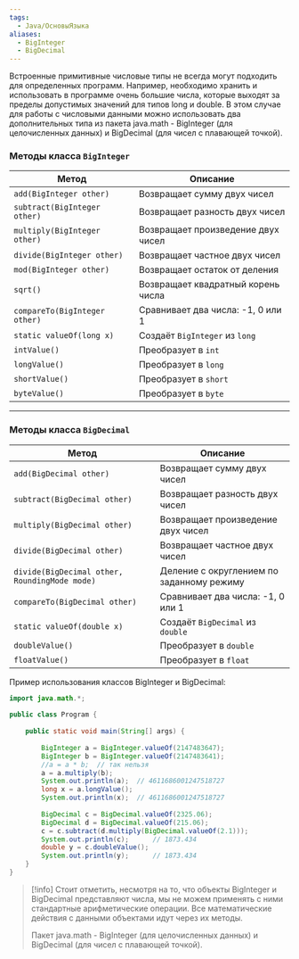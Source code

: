 ```yaml
---
tags:
  - Java/ОсновыЯзыка
aliases:
  - BigInteger
  - BigDecimal
---
```

Встроенные примитивные числовые типы не всегда могут подходить для определенных программ. Например, необходимо хранить и использовать в программе очень большие числа, которые выходят за пределы допустимых значений для типов long и double. В этом случае для работы с числовыми данными можно использовать два дополнительных типа из пакета java.math - BigInteger (для целочисленных данных) и BigDecimal (для чисел с плавающей точкой).

### **Методы класса `BigInteger`**

|Метод|Описание|
|---|---|
|`add(BigInteger other)`|Возвращает сумму двух чисел|
|`subtract(BigInteger other)`|Возвращает разность двух чисел|
|`multiply(BigInteger other)`|Возвращает произведение двух чисел|
|`divide(BigInteger other)`|Возвращает частное двух чисел|
|`mod(BigInteger other)`|Возвращает остаток от деления|
|`sqrt()`|Возвращает квадратный корень числа|
|`compareTo(BigInteger other)`|Сравнивает два числа: -1, 0 или 1|
|`static valueOf(long x)`|Создаёт `BigInteger` из `long`|
|`intValue()`|Преобразует в `int`|
|`longValue()`|Преобразует в `long`|
|`shortValue()`|Преобразует в `short`|
|`byteValue()`|Преобразует в `byte`|

---

### **Методы класса `BigDecimal`**

|Метод|Описание|
|---|---|
|`add(BigDecimal other)`|Возвращает сумму двух чисел|
|`subtract(BigDecimal other)`|Возвращает разность двух чисел|
|`multiply(BigDecimal other)`|Возвращает произведение двух чисел|
|`divide(BigDecimal other)`|Возвращает частное двух чисел|
|`divide(BigDecimal other, RoundingMode mode)`|Деление с округлением по заданному режиму|
|`compareTo(BigDecimal other)`|Сравнивает два числа: -1, 0 или 1|
|`static valueOf(double x)`|Создаёт `BigDecimal` из `double`|
|`doubleValue()`|Преобразует в `double`|
|`floatValue()`|Преобразует в `float`|


Пример использования классов BigInteger и BigDecimal:
```java
import java.math.*;  
  
public class Program {  
  
    public static void main(String[] args) {  
  
        BigInteger a = BigInteger.valueOf(2147483647);  
        BigInteger b = BigInteger.valueOf(2147483641);  
        //a = a * b;  // так нельзя  
        a = a.multiply(b);  
        System.out.println(a);  // 4611686001247518727  
        long x = a.longValue();  
        System.out.println(x);  // 4611686001247518727  
  
        BigDecimal c = BigDecimal.valueOf(2325.06);  
        BigDecimal d = BigDecimal.valueOf(215.06);  
        c = c.subtract(d.multiply(BigDecimal.valueOf(2.1)));  
        System.out.println(c);      // 1873.434  
        double y = c.doubleValue();  
        System.out.println(y);      // 1873.434  
    }  
}
```


>[!info]
>Стоит отметить, несмотря на то, что объекты BigInteger и BigDecimal представляют числа, мы не можем применять с ними стандартные арифметические операции. Все математические действия с данными объектами идут через их методы. 
>
>Пакет java.math - BigInteger (для целочисленных данных) и BigDecimal (для чисел с плавающей точкой).